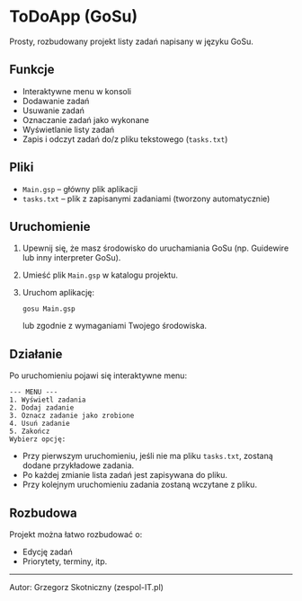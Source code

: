 # ToDoApp (GoSu)

Prosty, rozbudowany projekt listy zadań napisany w języku GoSu.

## Funkcje
- Interaktywne menu w konsoli
- Dodawanie zadań
- Usuwanie zadań
- Oznaczanie zadań jako wykonane
- Wyświetlanie listy zadań
- Zapis i odczyt zadań do/z pliku tekstowego (`tasks.txt`)

## Pliki
- `Main.gsp` – główny plik aplikacji
- `tasks.txt` – plik z zapisanymi zadaniami (tworzony automatycznie)

## Uruchomienie
1. Upewnij się, że masz środowisko do uruchamiania GoSu (np. Guidewire lub inny interpreter GoSu).
2. Umieść plik `Main.gsp` w katalogu projektu.
3. Uruchom aplikację:
   
   ```
   gosu Main.gsp
   ```
   lub zgodnie z wymaganiami Twojego środowiska.

## Działanie
Po uruchomieniu pojawi się interaktywne menu:

```
--- MENU ---
1. Wyświetl zadania
2. Dodaj zadanie
3. Oznacz zadanie jako zrobione
4. Usuń zadanie
5. Zakończ
Wybierz opcję: 
```

- Przy pierwszym uruchomieniu, jeśli nie ma pliku `tasks.txt`, zostaną dodane przykładowe zadania.
- Po każdej zmianie lista zadań jest zapisywana do pliku.
- Przy kolejnym uruchomieniu zadania zostaną wczytane z pliku.

## Rozbudowa
Projekt można łatwo rozbudować o:
- Edycję zadań
- Priorytety, terminy, itp.

---
Autor: Grzegorz Skotniczny (zespol-IT.pl)